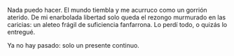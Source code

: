 Nada puedo hacer. El mundo tiembla y me acurruco como un gorrión aterido. De mi enarbolada libertad solo queda el rezongo murmurado en las caricias: un aleteo frágil de suficiencia fanfarrona. Lo perdí todo, o quizás lo entregué. 

Ya no hay pasado: solo un presente continuo.